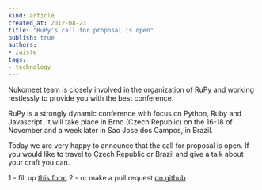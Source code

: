 ```yaml
---
kind: article
created_at: 2012-08-23
title: "RuPy's call for proposal is open"
publish: true
authors:
- zaiste
tags:
- technology
---
```


Nukomeet team is closely involved in the organization of [RuPy
](http://rupy.eu) and working restlessly to provide you with the best
conference.

RuPy is a strongly dynamic conference with focus on Python, Ruby and Javascript.
It will take place in Brno (Czech Republic) on the 16-18 of November and a week later in Sao Jose
dos Campos, in Brazil.

Today we are very happy to announce that the call for proposal is open. If you
would like to travel to Czech Republic or Brazil and give a talk about your
craft you can.

1 - fill up [this
form](https://docs.google.com/spreadsheet/viewform?formkey=dHlDSnFvc0VOZEJjMHFiWU42TTNNMXc6MQ#gid=0)
2 - or make a pull request [on
github](https://github.com/rupyconf/12_call-for-proposals)




